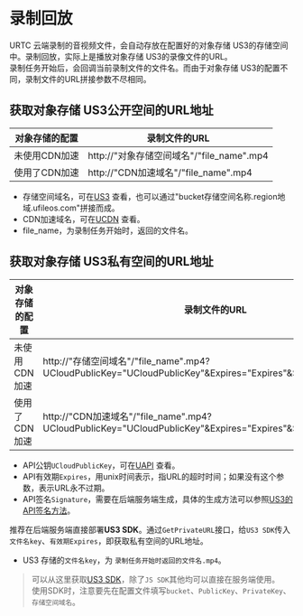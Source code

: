 # 录制回放
URTC 云端录制的音视频文件，会自动存放在配置好的对象存储 US3的存储空间中。录制回放，实际上是播放对象存储 US3的录像文件的URL。    
录制任务开始后，会回调当前录制文件的文件名。而由于对象存储 US3的配置不同，录制文件的URL拼接参数不尽相同。


## 获取对象存储 US3公开空间的URL地址
| 对象存储的配置 | 录制文件的URL |
|-|-|
|未使用CDN加速| http://"对象存储空间域名"/"file_name".mp4 |
|使用了CDN加速| http://"CDN加速域名"/"file_name".mp4 |

 - 存储空间域名，可在[US3](https://console.ucloud.cn/ufile/ufile) 查看，也可以通过"bucket存储空间名称.region地域.ufileos.com"拼接而成。
 - CDN加速域名，可在[UCDN](https://console.ucloud.cn/ucdn/ucdndomainmanage) 查看。
 - file_name，为录制任务开始时，返回的文件名。

## 获取对象存储 US3私有空间的URL地址
| 对象存储的配置 | 录制文件的URL |
|-|-|
|未使用CDN加速| http://"存储空间域名"/"file_name".mp4?UCloudPublicKey="UCloudPublicKey"&Expires="Expires"&Signature="Signature" |
|使用了CDN加速| http://"CDN加速域名"/"file_name".mp4?UCloudPublicKey="UCloudPublicKey"&Expires="Expires"&Signature="Signature"  |

 - API公钥`UCloudPublicKey`，可在[UAPI](https://console.ucloud.cn/uapi/apikey) 查看。
 - API有效期`Expires`，用unix时间表示，指URL的超时时间；如果没有这个参数，表示URL永不过期。
 - API签名`Signature`，需要在后端服务端生成，具体的生成方法可以参照[US3的API签名方法](ufile/api/authorization)。

推荐在后端服务端直接部署**US3 SDK**。通过`GetPrivateURL`接口，给`US3 SDK`传入`文件名key`、`有效期Expires`，即获取私有空间的URL地址。
 - US3 存储的`文件名key`，为 `录制任务开始时返回的文件名.mp4`。
    
> 可以从这里获取[US3 SDK](ufile/tools/sdk)，除了`JS SDK`其他均可以直接在服务端使用。    
> 使用SDK时，注意要先在配置文件填写`bucket`、`PublicKey`、`PrivateKey`、`存储空间域名`。    

 
 
